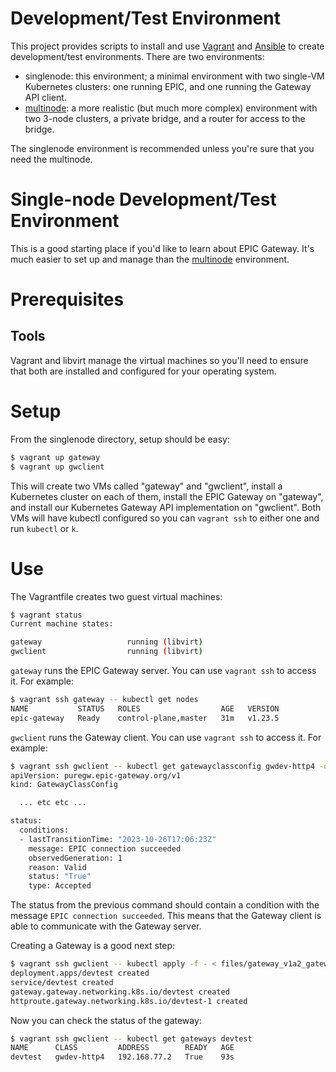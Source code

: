 # Development/Test Environment

This project provides scripts to install and use [Vagrant](https://www.vagrantup.com/) and [Ansible](https://www.ansible.com/) to create development/test environments. There are two environments:

* singlenode: this environment; a minimal environment with two single-VM Kubernetes clusters: one running EPIC, and one running the Gateway API client.
* [multinode](multinode/): a more realistic (but much more complex) environment with two 3-node clusters, a private bridge, and a router for access to the bridge.

The singlenode environment is recommended unless you're sure that you need the multinode.

# Single-node Development/Test Environment

This is a good starting place if you'd like to learn about EPIC Gateway.
It's much easier to set up and manage than the [multinode](multinode/) environment.

# Prerequisites

## Tools

Vagrant and libvirt manage the virtual machines so you'll need to ensure that both are installed and configured for your operating system.

# Setup

From the singlenode directory, setup should be easy:

```sh
$ vagrant up gateway
$ vagrant up gwclient
```

This will create two VMs called "gateway" and "gwclient", install a Kubernetes cluster on each of them, install the EPIC Gateway on "gateway", and install our Kubernetes Gateway API implementation on "gwclient".
Both VMs will have kubectl configured so you can `vagrant ssh` to either one and run `kubectl` or `k`.

# Use

The Vagrantfile creates two guest virtual machines:
```sh
$ vagrant status
Current machine states:

gateway                   running (libvirt)
gwclient                  running (libvirt)
```

```gateway``` runs the EPIC Gateway server. You can use ```vagrant ssh``` to access it. For example:

```sh
$ vagrant ssh gateway -- kubectl get nodes
NAME           STATUS   ROLES                  AGE   VERSION
epic-gateway   Ready    control-plane,master   31m   v1.23.5
```

```gwclient``` runs the Gateway client. You can use ```vagrant ssh``` to access it. For example:

```sh
$ vagrant ssh gwclient -- kubectl get gatewayclassconfig gwdev-http4 -oyaml
apiVersion: puregw.epic-gateway.org/v1
kind: GatewayClassConfig

  ... etc etc ...

status:
  conditions:
  - lastTransitionTime: "2023-10-26T17:06:23Z"
    message: EPIC connection succeeded
    observedGeneration: 1
    reason: Valid
    status: "True"
    type: Accepted
```

The status from the previous command should contain a condition with the message ```EPIC connection succeeded```. This means that the Gateway client is able to communicate with the Gateway server.

Creating a Gateway is a good next step:

```sh
$ vagrant ssh gwclient -- kubectl apply -f - < files/gateway_v1a2_gateway-devtest.yaml
deployment.apps/devtest created
service/devtest created
gateway.gateway.networking.k8s.io/devtest created
httproute.gateway.networking.k8s.io/devtest-1 created
```

Now you can check the status of the gateway:

```sh
$ vagrant ssh gwclient -- kubectl get gateways devtest
NAME      CLASS         ADDRESS        READY   AGE
devtest   gwdev-http4   192.168.77.2   True    93s
```
